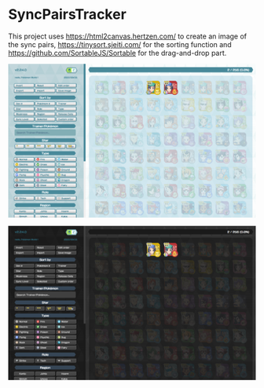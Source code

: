 # SyncPairsTracker

This project uses https://html2canvas.hertzen.com/ to create an image of the sync pairs, https://tinysort.sjeiti.com/ for the sorting function and https://github.com/SortableJS/Sortable for the drag-and-drop part.

![visual](visual.png)

![visual2](visual2.png)